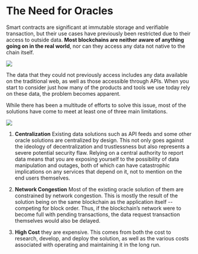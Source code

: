 <!--
order: 2
-->

# The Need for Oracles

Smart contracts are significant at immutable storage and verifiable transaction, but their use cases have previously been restricted due to their access to outside data. **Most blockchains are neither aware of anything going on in the real world**, nor can they access any data not native to the chain itself.

![](https://i.imgur.com/SNgKRyU.png)

The data that they could not previously access includes any data available on the traditional web, as well as those accessible through APIs. When you start to consider just how many of the products and tools we use today rely on these data, the problem becomes apparent.

While there has been a multitude of efforts to solve this issue, most of the solutions have come to meet at least one of three main limitations.

![](https://i.imgur.com/cgHTeIb.png)

1. **Centralization**
   Existing data solutions such as API feeds and some other oracle solutions are centralized by design. This not only goes against the ideology of decentralization and trustlessness but also represents a severe potential security flaw. Relying on a central authority to report data means that you are exposing yourself to the possibility of data manipulation and outages, both of which can have catastrophic implications on any services that depend on it, not to mention on the end users themselves.

2. **Network Congestion**
   Most of the existing oracle solution of them are constrained by network congestion. This is mostly the result of the solution being on the same blockchain as the application itself -- competing for block order. Thus, if the blockchain’s network were to become full with pending transactions, the data request transaction themselves would also be delayed.

3. **High Cost** they are expensive. This comes from both the cost to research, develop, and deploy the solution, as well as the various costs associated with operating and maintaining it in the long run.
